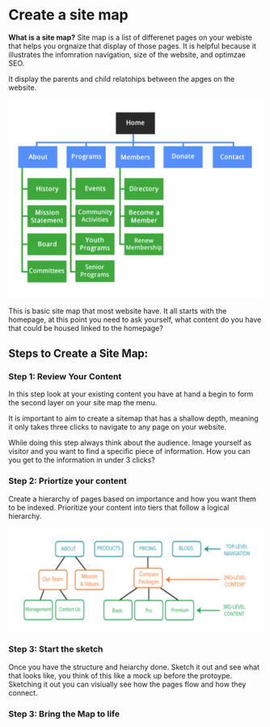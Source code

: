 # Create a site map 

**What is a site map?** 
Site map is a list of differenet pages on your webiste that helps you orgnaize that display of those pages. It is helpful because it illustrates the infomration navigation, size of the website, and optimzae SEO. 

It display the parents and child relatohips between the apges on the website. 

![](Images/sitemapexample.png)

This is basic site map that most website have. It all starts with the homepage, at this point you need to ask yourself, what content do you have that could be housed linked to the homepage? 


## Steps to Create a Site Map: 

### Step 1: Review Your Content 

In this step look at your existing content you have at hand a begin to form the second layer on your site map the menu. 

It is important to aim to create a sitemap that has a shallow depth, meaning it only takes three clicks to navigate to any page on your website.

While doing this step always think about the audience. Image yourself as visitor and you want to find a specific piece of information. How you can you get to the information in under 3 clicks? 

### Step 2: Priortize your content

Create a hierarchy of pages based on importance and how you want them to be indexed. Prioritize your content into tiers that follow a logical hierarchy.

![](Images/priortize-info.png)

### Step 3: Start the sketch

Once you have the structure and heiarchy done. Sketch it out and see what that looks like, you think of this like a mock up before the protoype. Sketching it out you can visiually see how the pages flow and how they connect.



### Step 3: Bring the Map to life 
